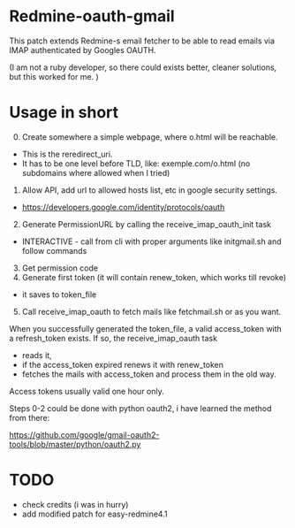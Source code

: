 # Redmine-oauth-gmail

This patch extends Redmine-s email fetcher to be able to read emails via IMAP authenticated by Googles OAUTH.

(I am not a ruby developer, so there could exists better, cleaner solutions, but this worked for me. )

# Usage in short

0. Create somewhere a simple webpage, where o.html will be reachable.
  *  This is the reredirect_uri.
  *  It has to be one level before TLD, like: exemple.com/o.html (no subdomains where allowed when I tried)
1. Allow API, add url to allowed hosts list, etc in google security settings.
  * https://developers.google.com/identity/protocols/oauth
2. Generate PermissionURL by calling the receive_imap_oauth_init task
  * INTERACTIVE - call from cli with proper arguments like initgmail.sh and follow commands
3. Get permission code
4. Generate first token (it will contain renew_token, which works till revoke)
  * it saves to token_file 
5. Call receive_imap_oauth to fetch mails like fetchmail.sh or as you want. 



When you successfully generated the token_file, a valid access_token with a refresh_token exists. If so, the receive_imap_oauth task 
  - reads it,
  - if the access_token expired renews it with renew_token
  - fetches the mails with access_token and process them in the old way.


Access tokens usually valid one hour only. 


Steps 0-2 could be done with python oauth2, i have learned the method from there:

 https://github.com/google/gmail-oauth2-tools/blob/master/python/oauth2.py

# TODO
- check credits (i was in hurry)
- add modified patch for easy-redmine4.1
